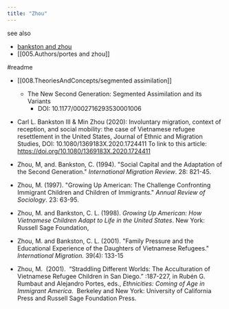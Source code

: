```yaml
---
title: "Zhou"
---
```

see also 
- [bankston and zhou](005.Authors/bankston%20and%20zhou.md)
- [[005.Authors/portes and zhou]]

#readme 

- [[008.TheoriesAndConcepts/segmented assimilation]]
	-  The New Second Generation: Segmented Assimilation and its Variants
		- DOI: 10.1177/0002716293530001006

- Carl L. Bankston III & Min Zhou (2020): Involuntary migration, context of reception, and social mobility: the case of Vietnamese refugee resettlement in the United States, Journal of Ethnic and Migration Studies, DOI: 10.1080/1369183X.2020.1724411 To link to this article: https://doi.org/10.1080/1369183X.2020.1724411
- Zhou, M, and. Bankston, C. (1994). "Social Capital and the Adaptation of the Second Generation." _International Migration Review_. 28: 821-45.
- Zhou, M. (1997). "Growing Up American: The Challenge Confronting Immigrant Children and Children of Immigrants." _Annual Review of Sociology_. 23: 63-95.
- Zhou, M. and Bankston, C. L. (1998). _Growing Up American: How Vietnamese Children Adapt to Life in the United States_. New York: Russell Sage Foundation,
- Zhou, M. and Bankston, C. L. (2001). "Family Pressure and the Educational Experience of the Daughters of Vietnamese Refugees." _International Migration._ 39(4): 133-15
- Zhou, M.  (2001).  “Straddling Different Worlds: The Acculturation of Vietnamese Refugee Children in San Diego.” :187-227, in Rubén G. Rumbaut and Alejandro Portes, eds., _Ethnicities: Coming of Age in Immigrant America._  Berkeley and New York: University of California Press and Russell Sage Foundation Press.
